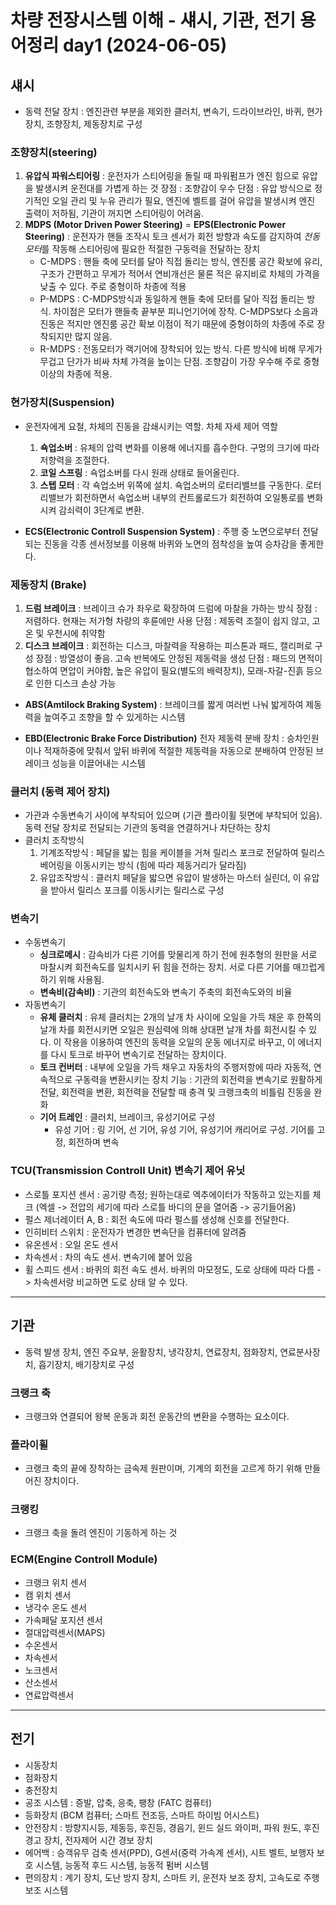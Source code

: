 # 차량 전장시스템 이해 - 섀시, 기관, 전기 용어정리 day1 (2024-06-05)

## 섀시
* 동력 전달 장치 : 엔진관련 부분을 제외한 클러치, 변속기, 드라이브라인, 바퀴, 현가장치, 조향장치, 제동장치로 구성
### 조향장치(steering)
  1. **유압식 파워스티어링** : 운전자가 스티어링을 돌릴 때 파워펌프가 엔진 힘으로 유압을 발생시켜 운전대를 가볍게 하는 것
     장점 : 조향감이 우수
     단점 : 유압 방식으로 정기적인 오일 관리 및 누유 관리가 필요, 엔진에 벨트를 걸어 유압을 발생시켜 엔진 출력이 저하됨, 기관이 꺼지면 스티어링이 어려움.
  2. **MDPS (Motor Driven Power Steering)** = **EPS(Electronic Power Steering)** : 운전자가 핸들 조작시 토크 센서가 회전 방향과 속도를 감지하여 *전동 모터*를 작동해 스티어링에 필요한 적절한 구동력을 전달하는 장치
     * C-MDPS : 핸들 축에 모터를 달아 직접 돌리는 방식, 엔진룸 공간 확보에 유리, 구조가 간편하고 무게가 적어서 연비개선은 물론 적은 유지비로 차체의 가격을 낮출 수 있다. 주로 중형이하 차종에 적용
     * P-MDPS : C-MDPS방식과 동일하게 핸들 축에 모터를 달아 직접 돌리는 방식. 차이점은 모터가 핸들축 끝부분 피니언기어에 장착. C-MDPS보다 소음과 진동은 적지만 엔진룸 공간 확보 이점이 적기 때문에 중형이하의 차종에 주로 장착되지만 많지 않음.
     * R-MDPS : 전동모터가 랙기어에 장착되어 있는 방식. 다른 방식에 비해 무게가 무겁고 단가가 비싸 차체 가격을 높이는 단점. 조향감이 가장 우수해 주로 중형 이상의 차종에 적용.

### 현가장치(Suspension)
* 운전자에게 요철, 차체의 진동을 감쇄시키는 역할. 차체 자세 제어 역할
  1. **쇽업소버** : 유체의 압력 변화를 이용해 에너지를 흡수한다. 구멍의 크기에 따라 저향력을 조절한다.
  2. **코일 스프링** : 쇽업소버를 다시 원래 상태로 들어올린다.
  3. **스텝 모터** : 각 쇽업소버 위쪽에 설치. 쇽업소버의 로터리밸브를 구동한다. 로터리밸브가 회전하면서 쇽업소버 내부의 컨트롤로드가 회전하여 오일통로를 변화시켜 감쇠력이 3단계로 변환.

* **ECS(Electronic Controll Suspension System)** : 주행 중 노면으로부터 전달되는 진동을 각종 센서정보를 이용해 바퀴와 노면의 점착성을 높여 승차감을 좋게한다.
     
### 제동장치 (Brake)
  1. **드럼 브레이크** : 브레이크 슈가 좌우로 확장하여 드럼에 마찰을 가하는 방식
     장점 : 저렴하다. 현재는 저가형 차량의 후륜에만 사용
     단점 : 제동력 조절이 쉽지 않고, 고온 및 우천시에 취약함
  2. **디스크 브레이크** : 회전하는 디스크, 마찰력을 작용하는 피스톤과 패드, 캘리퍼로 구성
     장점 : 방열성이 좋음. 고속 반복에도 안정된 제동력을 생성
     단점 : 패드의 면적이 협소하여 면압이 커야함, 높은 유압이 필요(별도의 배력장치), 모래-자갈-진흙 등으로 인한 디스크 손상 가능

* **ABS(Amtilock Braking System)** : 브레이크를 짧게 여러번 나눠 밟게하여 제동력을 높여주고 조향을 할 수 있게하는 시스템

* **EBD(Electronic Brake Force Distribution)** 전자 제동력 분배 장치 : 승차인원이나 적재하중에 맞춰서 앞뒤 바퀴에 적절한 제동력을 자동으로 분배하여 안정된 브레이크 성능을 이끌어내는 시스템
  
### 클러치 (동력 제어 장치)
* 가관과 수동변속기 사이에 부착되어 있으며 (기관 플라이휠 뒷면에 부착되어 있음). 동력 전달 장치로 전달되는 기관의 동력을 연결하거나 차단하는 장치
* 클러치 조작방식
    1. 기계조작방식 : 페달을 밟는 힘을 케이블을 거쳐 릴리스 포크로 전달하여 릴리스 베어링을 이동시키는 방식 (힘에 따라 제동거리가 달라짐)
    2. 유압조작방식 : 클러치 페달을 밟으면 유압이 발생하는 마스터 실린더, 이 유압을 받아서 릴리스 포크를 이동시키는 릴리스로 구성

### 변속기
* 수동변속기
    - **싱크로메시** : 감속비가 다른 기어를 맞물리게 하기 전에 원추형의 원판을 서로 마찰시켜 회전속도를 일치시키 뒤 힘을 전하는 장치. 서로 다른 기어를 매끄럽게 하기 위해 사용됨.
    - **변속비(감속비)** : 기관의 회전속도와 변속기 주축의 회전속도와의 비율
* 자동변속기
  - **유체 클러치** : 유체 클러치는 2개의 날개 차 사이에 오일을 가득 채운 후 한쪽의 날개 차를 회전시키면 오일은 원심력에 의해 상대편 날개 차를 회전시킬 수 있다. 이 작용을 이용하여 엔진의 동력을 오일의 운동 에너지로 바꾸고, 이 에너지를 다시 토크로 바꾸어 변속기로 전달하는 장치이다.
  - **토크 컨버터** : 내부에 오일을 가득 채우고 자동차의 주행저항에 따라 자동적, 연속적으로 구동력을 변환시키는 장치
      기능 : 기관의 회전력을 변속기로 원활하게 전달, 회전력을 변환, 회전력을 전달할 때 충격 및 크랭크축의 비틀림 진동을 완화
  - **기어 트레인** : 클러치, 브레이크, 유성기어로 구성
    - 유성 기어 : 링 기어, 선 기어, 유성 기어, 유성기어 캐리어로 구성. 기어를 고정, 회전하며 변속

### TCU(Transmission Controll Unit) 변속기 제어 유닛
- 스로틀 포지션 센서 : 공기량 측정; 원하는대로 엑추에이터가 작동하고 있는지를 체크 (엑셀 -> 전압의 세기에 따라 스로틀 바디의 문을 열어줌 -> 공기들어옴)
- 펄스 제너레이터 A, B : 회전 속도에 따라 펄스를 생성해 신호를 전달한다.
- 인히비터 스위치 : 운전자가 변경한 변속단을 컴퓨터에 알려줌
- 유온센서 : 오일 온도 센서
- 차속센서 : 차의 속도 센서. 변속기에 붙어 있음
- 휠 스피드 센서 : 바퀴의 회전 속도 센서. 바퀴의 마모정도, 도로 상태에 따라 다름 -> 차속센서랑 비교하면 도로 상태 알 수 있다.

---
## 기관
* 동력 발생 장치, 엔진 주요부, 윤활장치, 냉각장치, 연료장치, 점화장치, 연료분사장치, 흡기장치, 배기장치로 구성

### 크랭크 축
* 크랭크와 연결되어 왕복 운동과 회전 운동간의 변환을 수행하는 요소이다.

### 플라이휠
* 크랭크 축의 끝에 장착하는 금속제 원판이며, 기계의 회전을 고르게 하기 위해 만들어진 장치이다.

### 크랭킹
* 크랭크 축을 돌려 엔진이 기동하게 하는 것

### ECM(Engine Controll Module)
- 크랭크 위치 센서
- 캠 위치 센서
- 냉각수 온도 센서
- 가속페달 포지션 센서
- 절대압력센서(MAPS)
- 수온센서
- 차속센서
- 노크센서
- 산소센서
- 연료압력센서
---
## 전기
- 시동장치
- 점화장치
- 충전장치
- 공조 시스템 : 증발, 압축, 응축, 팽창 (FATC 컴퓨터)
- 등화장치 (BCM 컴퓨터; 스마트 전조등, 스마트 하이빔 어시스트)
- 안전장치 : 방향지시등, 제동등, 후진등, 경음기, 윈드 실드 와이퍼, 파워 원도, 후진경고 장치, 전자제어 시간 경보 장치
- 에어백 : 승객유무 검축 센서(PPD), G센서(중력 가속계 센서), 시트 벨트, 보행자 보호 시스템, 능동적 후드 시스템, 능동적 펌버 시스템
- 편의장치 : 계기 장치, 도난 방지 장치, 스마트 키, 운전자 보조 장치, 고속도로 주행 보조 시스템
